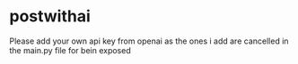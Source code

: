 ﻿# postwithai
Please add your own api key from openai as the ones i add are cancelled in the main.py file for bein exposed
